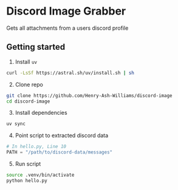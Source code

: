 # Discord Image Grabber 

Gets all attachments from a users discord profile 

## Getting started 

1. Install `uv` 

```sh
curl -LsSf https://astral.sh/uv/install.sh | sh
```

2. Clone repo 

```sh
git clone https://github.com/Henry-Ash-Williams/discord-image 
cd discord-image
```

3. Install dependencies 

```sh
uv sync
```

4. Point script to extracted discord data 

```py
# In hello.py, Line 10
PATH = "/path/to/discord-data/messages"
```

5. Run script 

```sh 
source .venv/bin/activate 
python hello.py
```